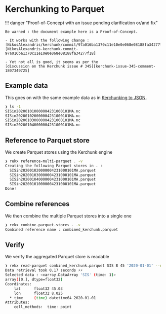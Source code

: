 # Kerchunking to Parquet

!!! danger "Proof-of-Concept with an issue pending clarification or/and fix"

    Be warned : the document example here is a Proof-of-Concept.

    - It works with the following change : 
    [NikosAlexandris/kerchunk/commit/97a016ba1370c11e10e0e068e08188fa34277f18][NikosAlexandris-kerchunk-commit-97a016ba1370c11e10e0e068e08188fa34277f18]

    - Yet not all is good, it seems as per the
    [discussion on the Kerchunk issue # 345][kerchunk-issue-345-comment-1807349725]

[NikosAlexandris-kerchunk-commit-97a016ba1370c11e10e0e068e08188fa34277f18]: https://github.com/NikosAlexandris/kerchunk/commit/97a016ba1370c11e10e0e068e08188fa34277f18

[kerchunk-issue-345-comment-1807349725]: https://github.com/fsspec/kerchunk/issues/345#issuecomment-1807349725

## Example data

This goes on with the same example data as in [Kerchunking to JSON](kerchunk_to_json.md#example-data).

``` bash
❯ ls -1
SISin202001010000004231000101MA.nc
SISin202001020000004231000101MA.nc
SISin202001030000004231000101MA.nc
SISin202001040000004231000101MA.nc
```

## Reference to Parquet store

We create Parquet stores using the Kerchunk engine 

``` bash
❯ rekx reference-multi-parquet . -v
Creating the following Parquet stores in . :
  SISin202001020000004231000101MA.parquet
  SISin202001030000004231000101MA.parquet
  SISin202001040000004231000101MA.parquet
  SISin202001010000004231000101MA.parquet
Done!
```

## Combine references

We then combine the multiple Parquet stores into a single one

``` bash
❯ rekx combine-parquet-stores . -v
Combined reference name : combined_kerchunk.parquet
```

## Verify

We verify the aggregated Parquet store is readable

``` bash
❯ rekx read-parquet combined_kerchunk.parquet SIS 8 45 '2020-01-01' --neighbor-lookup nearest
Data retrieval took 0.17 seconds ⚡⚡
Selected data : <xarray.DataArray 'SIS' (time: 1)>
array([0.], dtype=float32)
Coordinates:
    lat      float32 45.03
    lon      float32 8.025
  * time     (time) datetime64 2020-01-01
Attributes:
    cell_methods:  time: point
```
